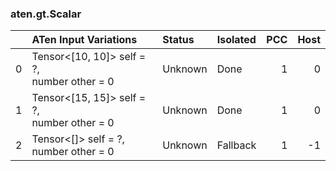 ### aten.gt.Scalar
|    | ATen Input Variations                          | Status   | Isolated   |   PCC |   Host |
|---:|:-----------------------------------------------|:---------|:-----------|------:|-------:|
|  0 | Tensor<[10, 10]> self = ?,<br>number other = 0 | Unknown  | Done       |     1 |      0 |
|  1 | Tensor<[15, 15]> self = ?,<br>number other = 0 | Unknown  | Done       |     1 |      0 |
|  2 | Tensor<[]> self = ?,<br>number other = 0       | Unknown  | Fallback   |     1 |     -1 |

